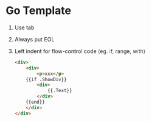 # Go Template

1. Use tab
1. Always put EOL
1. Left indent for flow-control code (eg. if, range, with)

	```html
	<div>
		<div>
			<p>xxx</p>
		{{if .ShowDiv}}
			<div>
				{{.Text}}
			</div>
		{{end}}
		</div>
	</div>
	```
